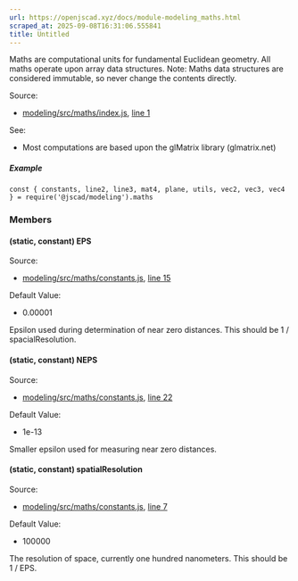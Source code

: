 ```yaml
---
url: https://openjscad.xyz/docs/module-modeling_maths.html
scraped_at: 2025-09-08T16:31:06.555841
title: Untitled
---
```


Maths are computational units for fundamental Euclidean geometry. All maths
operate upon array data structures. Note: Maths data structures are considered
immutable, so never change the contents directly.

Source:

    

  * [modeling/src/maths/index.js](modeling_src_maths_index.js.html), [line 1](modeling_src_maths_index.js.html#line1)

See:

    

  * Most computations are based upon the glMatrix library (glmatrix.net)

##### Example

    
    
    const { constants, line2, line3, mat4, plane, utils, vec2, vec3, vec4 } = require('@jscad/modeling').maths

### Members

#### (static, constant) EPS

Source:

    

  * [modeling/src/maths/constants.js](modeling_src_maths_constants.js.html), [line 15](modeling_src_maths_constants.js.html#line15)

Default Value:

    

  * 0.00001

Epsilon used during determination of near zero distances. This should be 1 /
spacialResolution.

#### (static, constant) NEPS

Source:

    

  * [modeling/src/maths/constants.js](modeling_src_maths_constants.js.html), [line 22](modeling_src_maths_constants.js.html#line22)

Default Value:

    

  * 1e-13

Smaller epsilon used for measuring near zero distances.

#### (static, constant) spatialResolution

Source:

    

  * [modeling/src/maths/constants.js](modeling_src_maths_constants.js.html), [line 7](modeling_src_maths_constants.js.html#line7)

Default Value:

    

  * 100000

The resolution of space, currently one hundred nanometers. This should be 1 /
EPS.

